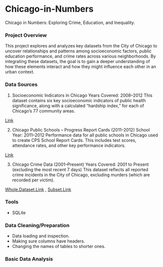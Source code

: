 # Chicago-in-Numbers
Chicago in Numbers: Exploring Crime, Education, and Inequality.


### Project Overview

This project explores and analyzes key datasets from the City of Chicago to uncover relationships and patterns among socioeconomic factors, public education performance, and crime rates across various neighborhoods. By integrating these datasets, the goal is to gain a deeper understanding of how these elements interact and how they might influence each other in an urban context.



### Data Sources

1. Socioeconomic Indicators in Chicago
Years Covered: 2008–2012
This dataset contains six key socioeconomic indicators of public health significance, along with a calculated “hardship index,” for each of Chicago’s 77 community areas.

[Link](https://data.cityofchicago.org/Health-Human-Services/Census-Data-Selected-socioeconomic-indicators-in-C/kn9c-c2s2)

2. Chicago Public Schools – Progress Report Cards (2011–2012)
School Year: 2011–2012
Performance data for all public schools in Chicago used to create CPS School Report Cards. This includes test scores, attendance rates, and other key performance indicators.

[Link](https://data.cityofchicago.org/Education/Chicago-Public-Schools-Progress-Report-Cards-2011-/9xs2-f89t)

3. Chicago Crime Data (2001–Present)
Years Covered: 2001 to Present (excluding the most recent 7 days)
This dataset reflects all reported crime incidents in the City of Chicago, excluding murders (which are recorded per victim).

[Whole.Dataset.Link](https://data.cityofchicago.org/Public-Safety/Crimes-2001-to-present/ijzp-q8t2) , [Subset.Link](https://cf-courses-data.s3.us.cloud-object-storage.appdomain.cloud/IBMDeveloperSkillsNetwork-DB0201EN-SkillsNetwork/labs/FinalModule_Coursera_V5/data/ChicagoCrimeData.csv?utm_medium=Exinfluencer&utm_source=Exinfluencer&utm_content=000026UJ&utm_term=10006555&utm_id=NA-SkillsNetwork-Channel-SkillsNetworkCoursesIBMDeveloperSkillsNetworkDB0201ENSkillsNetwork20127838-2021-01-01)

### Tools
- SQLite

### Data Cleaning/Preparation

- Data loading and inspection.
- Making sure columns have headers.
- Changing the names of tables to shorter ones.

### Basic Data Analysis









